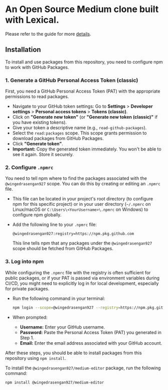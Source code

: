 # An Open Source Medium clone built with Lexical.
Please refer to the guide for more [details](https://medium-editor-lmr5y.ondigitalocean.app/).

## Installation

To install and use packages from this repository, you need to configure npm to work with GitHub Packages.

### 1. Generate a GitHub Personal Access Token (classic)

First, you need a GitHub Personal Access Token (PAT) with the appropriate permissions to read packages.

*   Navigate to your GitHub token settings: Go to **Settings** > **Developer settings** > **Personal access tokens** > **Tokens (classic)**.
*   Click on **"Generate new token"** (or **"Generate new token (classic)"** if you have existing tokens).
*   Give your token a descriptive name (e.g., `read-github-packages`).
*   Select the `read:packages` scope. This scope grants permission to download packages from GitHub Packages.
*   Click **"Generate token"**.
*   **Important:** Copy the generated token immediately. You won't be able to see it again. Store it securely.

### 2. Configure `.npmrc`

You need to tell npm where to find the packages associated with the `@wingedrasengan927` scope. You can do this by creating or editing an `.npmrc` file.

*   This file can be located in your project's root directory (to configure npm for this specific project) or in your user directory (`~/.npmrc` on Linux/macOS or `C:\Users\<YourUsername>\.npmrc` on Windows) to configure npm globally.
*   Add the following line to your `.npmrc` file:

    ```
    @wingedrasengan927:registry=https://npm.pkg.github.com
    ```

    This line tells npm that any packages under the `@wingedrasengan927` scope should be fetched from GitHub Packages.

### 3. Log into npm

While configuring the `.npmrc` file with the registry is often sufficient for public packages, or if your PAT is passed via environment variables during CI/CD, you might need to explicitly log in for local development, especially for private packages.

*   Run the following command in your terminal:

    ```bash
    npm login --scope=@wingedrasengan927 --registry=https://npm.pkg.github.com
    ```

*   When prompted:
    *   **Username:** Enter your GitHub username.
    *   **Password:** Paste the Personal Access Token (PAT) you generated in Step 1.
    *   **Email:** Enter the email address associated with your GitHub account.

After these steps, you should be able to install packages from this repository using `npm install`.

To install the `@wingedrasengan927/medium-editor` package, run the following command:

```bash
npm install @wingedrasengan927/medium-editor
```
